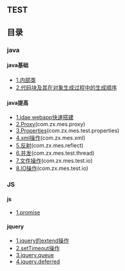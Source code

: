 ## TEST

## 目录
### java
#### java基础
- [1.内部类](内部类.md)
- [2.代码块及其在对象生成过程中的生成顺序](代码块及其在对象生成过程中的生成顺序.md)

#### java提高
- [1.idae webapp快速搭建](测试搭建.md)
- [2.Proxy](动态代理测试.md)(com.zx.mes.proxy)
- [3.Properties](properties类的使用.md)(com.zx.mes.test.properties)
- [4.xml操作](xml操作.md)(com.zx.mes.xml)
- [5.反射](反射.md)(com.zx.mes.reflect)
- [6.并发](高并发.md)(com.zx.mes.test.thread)
- [7.文件操作](文件操作.md)(com.zx.mes.test.io)
- [8.IO操作](IO操作.md)(com.zx.mes.test.io)
### JS
#### js
- [1.promise](js/promise.md)
#### jquery
- [1.jquery的extend操作](js/jquery的extend操作.md)
- [2.setTimeout操作](js/setTimeout计时器.md)
- [3.jquery.queue](js/jquery.queue.md)
- [4.jquery.deferred](js/jquery.deferred.md)







